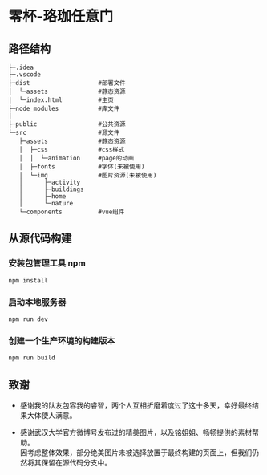 # 零杯-珞珈任意门

## 路径结构
 ```
├─.idea
├─.vscode
├─dist                   #部署文件
│  └─assets              #静态资源
|  └─index.html          #主页
├─node_modules           #库文件
|
├─public                 #公共资源
└─src                    #源文件
    ├─assets              #静态资源
    │  ├─css              #css样式
    │  │  └─animation     #page的动画
    │  ├─fonts            #字体(未被使用)
    │  └─img              #图片资源(未被使用)
    │      ├─activity
    │      ├─buildings
    │      ├─home
    │      └─nature
    └─components          #vue组件
 ```
 
 ## 从源代码构建
 
 ### 安装包管理工具 npm
 ```
 npm install
 ```
 
 ### 启动本地服务器
 ```
 npm run dev
 ```
 
 ### 创建一个生产环境的构建版本
 ```
 npm run build
 ```
 
## 致谢

- 感谢我的队友包容我的睿智，两个人互相折磨着度过了这十多天，幸好最终结果大体使人满意。

- 感谢武汉大学官方微博号发布过的精美图片，以及铭姐姐、畅畅提供的素材帮助。  
  因考虑整体效果，部分绝美图片未被选择放置于最终构建的页面上，但我们仍然将其保留在源代码分支中。

